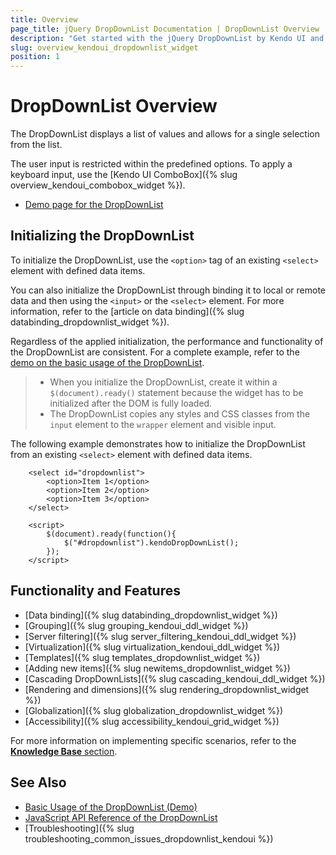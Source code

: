 ```yaml
---
title: Overview
page_title: jQuery DropDownList Documentation | DropDownList Overview | Kendo UI
description: "Get started with the jQuery DropDownList by Kendo UI and learn how to create, initialize, and enable the widget."
slug: overview_kendoui_dropdownlist_widget
position: 1
---
```


# DropDownList Overview

The DropDownList displays a list of values and allows for a single selection from the list.

The user input is restricted within the predefined options. To apply a keyboard input, use the [Kendo UI ComboBox]({% slug overview_kendoui_combobox_widget %}).

* [Demo page for the DropDownList](http://demos.telerik.com/kendo-ui/dropdownlist/index)

## Initializing the DropDownList

To initialize the DropDownList, use the `<option>` tag of an existing `<select>` element with defined data items.

You can also initialize the DropDownList through binding it to local or remote data and then using the `<input>` or the `<select>` element. For more information, refer to the [article on data binding]({% slug databinding_dropdownlist_widget %}).

Regardless of the applied initialization, the performance and functionality of the DropDownList are consistent. For a complete example, refer to the [demo on the basic usage of the DropDownList](https://demos.telerik.com/kendo-ui/dropdownlist/index).

> * When you initialize the DropDownList, create it within a `$(document).ready()` statement because the widget has to be initialized after the DOM is fully loaded.
> * The DropDownList copies any styles and CSS classes from the `input` element to the `wrapper` element and visible input.

The following example demonstrates how to initialize the DropDownList from an existing `<select>` element with defined data items.

```dojo
    <select id="dropdownlist">
        <option>Item 1</option>
        <option>Item 2</option>
        <option>Item 3</option>
    </select>

    <script>
        $(document).ready(function(){
            $("#dropdownlist").kendoDropDownList();
        });
    </script>
```

## Functionality and Features

* [Data binding]({% slug databinding_dropdownlist_widget %})
* [Grouping]({% slug grouping_kendoui_ddl_widget %})
* [Server filtering]({% slug server_filtering_kendoui_ddl_widget %})
* [Virtualization]({% slug virtualization_kendoui_ddl_widget %})
* [Templates]({% slug templates_dropdownlist_widget %})
* [Adding new items]({% slug newitems_dropdownlist_widget %})
* [Cascading DropDownLists]({% slug cascading_kendoui_ddl_widget %})
* [Rendering and dimensions]({% slug rendering_dropdownlist_widget %})
* [Globalization]({% slug globalization_dropdownlist_widget %})
* [Accessibility]({% slug accessibility_kendoui_grid_widget %})

For more information on implementing specific scenarios, refer to the [**Knowledge Base** section](https://docs.telerik.com/kendo-ui/knowledge-base).

## See Also

* [Basic Usage of the DropDownList (Demo)](https://demos.telerik.com/kendo-ui/dropdownlist/index)
* [JavaScript API Reference of the DropDownList](/api/javascript/ui/dropdownlist)
* [Troubleshooting]({% slug troubleshooting_common_issues_dropdownlist_kendoui %})
